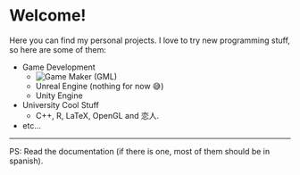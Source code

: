 # Welcome!
Here you can find my personal projects. I love to try new programming stuff, so here are some of them:

* Game Development
  - ![Game Maker](https://en.wikipedia.org/wiki/GameMaker_Studio) (GML)
  - Unreal Engine (nothing for now :sweat_smile:)
  - Unity Engine
* University Cool Stuff
  - C++, R, LaTeX, OpenGL and 恋人.
* etc...
---
PS: Read the documentation (if there is one, most of them should be in spanish).

